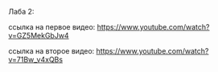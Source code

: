 Лаба 2:

ссылка на первое видео: https://www.youtube.com/watch?v=GZ5MekGbJw4

ссылка на второе видео: https://www.youtube.com/watch?v=71Bw_v4xQBs
